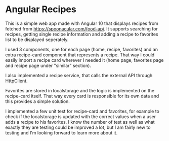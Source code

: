 # Angular Recipes

This is a simple web app made with Angular 10 that displays recipes from fetched from https://spoonacular.com/food-api. It supports searching for recipes, getting single recipe information and adding a recipe to favorites list to be displayed seperately.

I used 3 components, one for each page (home, recipe, favorites) and an extra recipe-card component that represents a recipe. That way I could easily import a recipe card wherever I needed it (home page, favorites page and recipe page under "similar" section).

I also implemented a recipe service, that calls the external API through HttpClient.

Favorites are stored in localstorage and the logic is implemented on the recipe-card itself. That way every card is responsible for its own data and this provides a simple solution.

I implemented a few unit test for recipe-card and favorites, for example to check if the localstorage is updated with the correct values when a user adds a recipe to his favorites. I know the number of test as well as what exactly they are testing could be improved a lot, but I am fairly new to testing and I'm looking forward to learn more about it.
